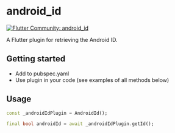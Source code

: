 # android_id

[![Flutter Community: android_id](https://fluttercommunity.dev/_github/header/android_id)](https://github.com/fluttercommunity/community)

A Flutter plugin for retrieving the Android ID.

## Getting started

* Add to pubspec.yaml
* Use plugin in your code (see examples of all methods below)

## Usage

```dart
const _androidIdPlugin = AndroidId();

final bool androidId = await _androidIdPlugin.getId();
```
